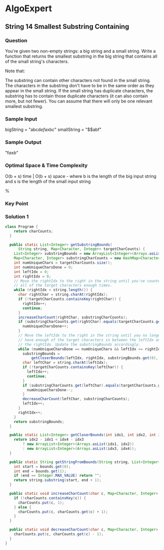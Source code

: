 # AlgoExpert

## String 14 Smallest Substring Containing

### Question

You're given two non-empty strings: a big string and a small string. Write a function that returns the smallest substring in the big string that contains all of the small string's characters.

Note that:

The substring can contain other characters not found in the small string.
The characters in the substring don't have to be in the same order as they appear in the small string.
If the small string has duplicate characters, the substring has to contain those duplicate characters (it can also contain more, but not fewer).
You can assume that there will only be one relevant smallest substring.

### Sample Input

bigString = "abcd$ef$axb$c$"
smallString = "$$abf"

### Sample Output

"f$axb$"

### Optimal Space & Time Complexity

O(b + s) time | O(b + s) space - where b is the length of the big input string and s is the length of the small input string

%

### Key Point

### Solution 1

```java
class Program {
    return charCounts;
  }

  public static List<Integer> getSubstringBounds(
      String string, Map<Character, Integer> targetCharCounts) {
    List<Integer> substringBounds = new ArrayList<Integer>(Arrays.asList(0, Integer.MAX_VALUE));
    Map<Character, Integer> substringCharCounts = new HashMap<Character, Integer>();
    int numUniqueChars = targetCharCounts.size();
    int numUniqueCharsDone = 0;
    int leftIdx = 0;
    int rightIdx = 0;
    // Move the rightIdx to the right in the string until you've counted
    // all of the target characters enough times.
    while (rightIdx < string.length()) {
      char rightChar = string.charAt(rightIdx);
      if (!targetCharCounts.containsKey(rightChar)) {
        rightIdx++;
        continue;
      }
      increaseCharCount(rightChar, substringCharCounts);
      if (substringCharCounts.get(rightChar).equals(targetCharCounts.get(rightChar))) {
        numUniqueCharsDone++;
      }
      // Move the leftIdx to the right in the string until you no longer
      // have enough of the target characters in between the leftIdx and
      // the rightIdx. Update the substringBounds accordingly.
      while (numUniqueCharsDone == numUniqueChars && leftIdx <= rightIdx) {
        substringBounds =
            getCloserBounds(leftIdx, rightIdx, substringBounds.get(0), substringBounds.get(1));
        char leftChar = string.charAt(leftIdx);
        if (!targetCharCounts.containsKey(leftChar)) {
          leftIdx++;
          continue;
        }
        if (substringCharCounts.get(leftChar).equals(targetCharCounts.get(leftChar))) {
          numUniqueCharsDone--;
        }
        decreaseCharCount(leftChar, substringCharCounts);
        leftIdx++;
      }
      rightIdx++;
    }
    return substringBounds;
  }

  public static List<Integer> getCloserBounds(int idx1, int idx2, int idx3, int idx4) {
    return idx2 - idx1 < idx4 - idx3
        ? new ArrayList<Integer>(Arrays.asList(idx1, idx2))
        : new ArrayList<Integer>(Arrays.asList(idx3, idx4));
  }

  public static String getStringFromBounds(String string, List<Integer> bounds) {
    int start = bounds.get(0);
    int end = bounds.get(1);
    if (end == Integer.MAX_VALUE) return "";
    return string.substring(start, end + 1);
  }

  public static void increaseCharCount(char c, Map<Character, Integer> charCounts) {
    if (!charCounts.containsKey(c)) {
      charCounts.put(c, 1);
    } else {
      charCounts.put(c, charCounts.get(c) + 1);
    }
  }

  public static void decreaseCharCount(char c, Map<Character, Integer> charCounts) {
    charCounts.put(c, charCounts.get(c) - 1);
  }
}

```
